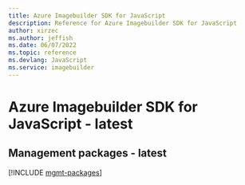 ```yaml
---
title: Azure Imagebuilder SDK for JavaScript
description: Reference for Azure Imagebuilder SDK for JavaScript
author: xirzec
ms.author: jeffish
ms.date: 06/07/2022
ms.topic: reference
ms.devlang: JavaScript
ms.service: imagebuilder
---
```

# Azure Imagebuilder SDK for JavaScript - latest
## Management packages - latest
[!INCLUDE [mgmt-packages](imagebuilder-mgmt-index.md)]
